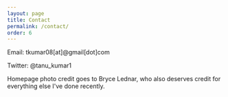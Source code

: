 ```yaml
---
layout: page
title: Contact 
permalink: /contact/
order: 6
---
```





Email: tkumar08[at]@gmail[dot]com

Twitter: @tanu_kumar1

Homepage photo credit goes to Bryce Lednar, who also deserves credit for everything else I've done recently. 